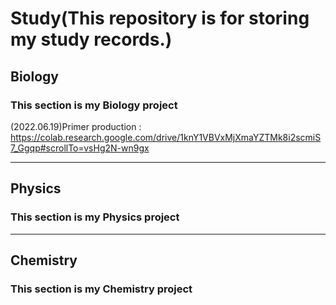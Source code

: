 # Study(This repository is for storing my study records.)

## Biology
### This section is my Biology project

(2022.06.19)Primer production : https://colab.research.google.com/drive/1knY1VBVxMjXmaYZTMk8i2scmiS7_Ggqp#scrollTo=vsHg2N-wn9gx
***

## Physics
### This section is my Physics project
***

## Chemistry
### This section is my Chemistry project
